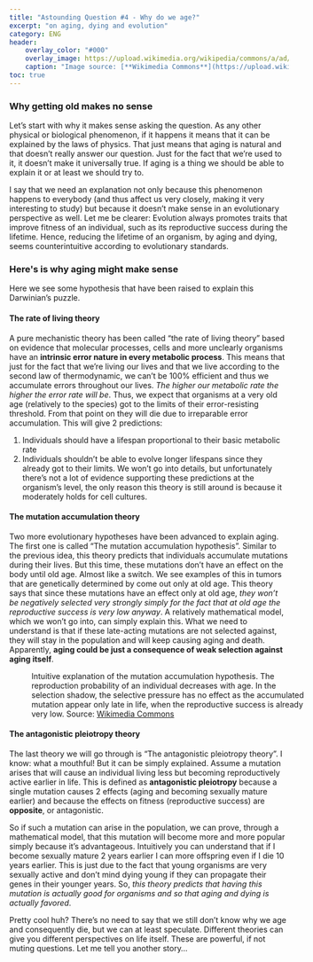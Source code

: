 ```yaml
---
title: "Astounding Question #4 - Why do we age?"
excerpt: "on aging, dying and evolution"
category: ENG
header:
    overlay_color: "#000"
    overlay_image: https://upload.wikimedia.org/wikipedia/commons/a/ad/Old_man%2C_Bihar%2C_India%2C_04-2012.jpg
    caption: "Image source: [**Wikimedia Commons**](https://upload.wikimedia.org/wikipedia/commons/a/ad/Old_man%2C_Bihar%2C_India%2C_04-2012.jpg)"
toc: true
---
```

### Why getting old makes no sense
Let’s start with why it makes sense asking the question. As any other physical or biological phenomenon, if it happens it means that it can be explained by the laws of physics. That just means that aging is natural and that doesn’t really answer our question. Just for the fact that we’re used to it, it doesn’t make it universally true. If aging is a thing we should be able to explain it or at least we should try to.

I say that we need an explanation not only because this phenomenon happens to everybody (and thus affect us very closely, making it very interesting to study) but because it doesn’t make sense in an evolutionary perspective as well. Let me be clearer: Evolution always promotes traits that improve fitness of an individual, such as its reproductive success during the lifetime. Hence, reducing the lifetime of an organism, by aging and dying, seems counterintuitive according to evolutionary standards.

### Here's is why aging might make sense
Here we see some hypothesis that have been raised to explain this Darwinian’s puzzle.
#### The rate of living theory
A pure mechanistic theory has been called “the rate of living theory” based on evidence that molecular processes, cells and more unclearly organisms have an **intrinsic error nature in every metabolic process**. This means that just for the fact that we’re living our lives and that we live according to the second law of thermodynamic, we can’t be 100% efficient and thus we accumulate errors throughout our lives. _The higher our metabolic rate the higher the error rate will be_. Thus, we expect that organisms at a very old age (relatively to the species) got to the limits of their error-resisting threshold. From that point on they will die due to irreparable error accumulation. This will give 2 predictions: 
1. Individuals should have a lifespan proportional to their basic metabolic rate
2. Individuals shouldn’t be able to evolve longer lifespans since they already got to their limits. 
We won’t go into details, but unfortunately there’s not a lot of evidence supporting these predictions at the organism’s level, the only reason this theory is still around is because it moderately holds for cell cultures.

#### The mutation accumulation theory
Two more evolutionary hypotheses have been advanced to explain aging. The first one is called “The mutation accumulation hypothesis”. Similar to the previous idea, this theory predicts that individuals accumulate mutations during their lives. But this time, these mutations don’t have an effect on the body until old age. Almost like a switch. We see examples of this in tumors that are genetically determined by come out only at old age. This theory says that since these mutations have an effect only at old age, _they won’t be negatively selected very strongly simply for the fact that at old age the reproductive success is very low anyway_. A relatively mathematical model, which we won’t go into, can simply explain this. What we need to understand is that if these late-acting mutations are not selected against, they will stay in the population and will keep causing aging and death. Apparently, **aging could be just a consequence of weak selection against aging itself**.

<figure style="width: 500px" class="align-center">
        <img src="https://upload.wikimedia.org/wikipedia/commons/thumb/6/6e/Selection_shadow.svg/440px-Selection_shadow.svg.png" alt="">
        <figcaption>Intuitive explanation of the mutation accumulation hypothesis. The reproduction probability of an individual decreases with age. In the selection shadow, the selective pressure has no effect as the accumulated mutation appear only late in life, when the reproductive success is already very low. Source: <a href="https://upload.wikimedia.org/wikipedia/commons/thumb/6/6e/Selection_shadow.svg/440px-Selection_shadow.svg.png">Wikimedia Commons</a></figcaption>
</figure> 

#### The antagonistic pleiotropy theory
The last theory we will go through is “The antagonistic pleiotropy theory”. I know: what a mouthful! But it can be simply explained. Assume a mutation arises that will cause an individual living less but becoming reproductively active earlier in life. This is defined as **antagonistic pleiotropy** because a single mutation causes 2 effects (aging and becoming sexually mature earlier) and because the effects on fitness (reproductive success) are **opposite**, or antagonistic.

So if such a mutation can arise in the population, we can prove, through a mathematical model, that this mutation will become more and more popular simply because it’s advantageous. Intuitively you can understand that if I become sexually mature 2 years earlier I can more offspring even if I die 10 years earlier. This is just due to the fact that young organisms are very sexually active and don’t mind dying young if they can propagate their genes in their younger years. So, _this theory predicts that having this mutation is actually good for organisms and so that aging and dying is actually favored_.

Pretty cool huh? There’s no need to say that we still don’t know why we age and consequently die, but we can at least speculate. Different theories can give you different perspectives on life itself. These are powerful, if not muting questions. Let me tell you another story…